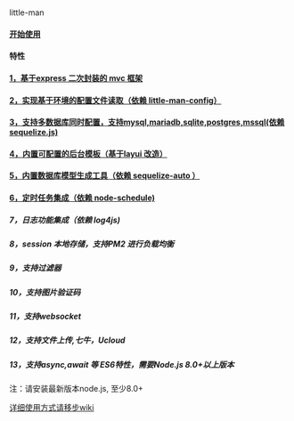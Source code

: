 #
little-man

#### [开始使用](https://github.com/447491480/little-man/wiki/%E5%BC%80%E5%A7%8B%E4%BD%BF%E7%94%A8)

#### 特性
#### [1，基于express 二次封装的 mvc 框架](https://github.com/447491480/little-man/wiki/%E5%9F%BA%E4%BA%8Eexpress-%E4%BA%8C%E6%AC%A1%E5%B0%81%E8%A3%85%E7%9A%84-mvc-%E6%A1%86%E6%9E%B6)
#### [2，实现基于环境的配置文件读取（依赖 little-man-config）](https://github.com/447491480/little-man/wiki/%E5%AE%9E%E7%8E%B0%E5%9F%BA%E4%BA%8E%E7%8E%AF%E5%A2%83%E7%9A%84%E9%85%8D%E7%BD%AE%E6%96%87%E4%BB%B6%E8%AF%BB%E5%8F%96)
#### [3，支持多数据库同时配置，支持mysql,mariadb,sqlite,postgres,mssql(依赖 sequelize.js)](https://github.com/447491480/little-man/wiki/%E6%94%AF%E6%8C%81%E5%A4%9A%E6%95%B0%E6%8D%AE%E5%BA%93%E5%90%8C%E6%97%B6%E9%85%8D%E7%BD%AE)
#### [4，内置可配置的后台模板（基于layui 改造）](https://github.com/447491480/little-man/wiki/%E5%86%85%E7%BD%AE%E5%8F%AF%E9%85%8D%E7%BD%AE%E7%9A%84%E5%90%8E%E5%8F%B0%E6%A8%A1%E6%9D%BF)
#### [5，内置数据库模型生成工具（依赖 sequelize-auto ）](https://github.com/447491480/little-man/wiki/%E5%86%85%E7%BD%AE%E6%95%B0%E6%8D%AE%E5%BA%93%E6%A8%A1%E5%9E%8B%E7%94%9F%E6%88%90%E5%B7%A5%E5%85%B7)
#### [6，定时任务集成（依赖 node-schedule)](https://github.com/447491480/little-man/wiki/%E5%AE%9A%E6%97%B6%E4%BB%BB%E5%8A%A1%E9%9B%86%E6%88%90)
##### 7，日志功能集成（依赖 log4js)
##### 8，session 本地存储，支持PM2 进行负载均衡
##### 9，支持过滤器
##### 10，支持图片验证码
##### 11，支持websocket
##### 12，支持文件上传,七牛，Ucloud
##### 13，支持async,await 等 ES6特性，需要Node.js 8.0+以上版本


注：请安装最新版本node.js, 至少8.0+


[详细使用方式请移步wiki](https://github.com/447491480/little-man/wiki)



